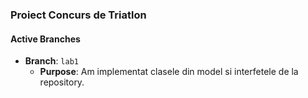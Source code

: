 ### Proiect Concurs de Triatlon
#### Active Branches
- **Branch**: `lab1`
  - **Purpose**: Am implementat clasele din model si interfetele de la repository.
